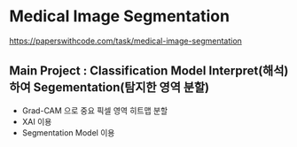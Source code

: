 # Medical Image Segmentation
https://paperswithcode.com/task/medical-image-segmentation

## Main Project : Classification Model Interpret(해석)하여 Segementation(탐지한 영역 분할)
- Grad-CAM 으로 중요 픽셀 영역 히트맵 분할
- XAI 이용
- Segmentation Model 이용
